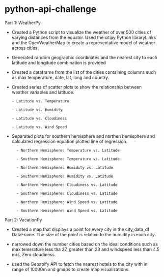 # python-api-challenge

Part 1: WeatherPy

- Created a Python script to visualize the weather of over 500 cities of varying distances from the equator. Used the citipy Python libraryLinks and the OpenWeatherMap to create a representative model of weather across cities.

- Generated random geographic coordinates and the nearest city to each latitude and longitude combination is provided

- Created a dataframe from the list of the cities containing columns such as max temperature, date, lat, long and country.

- Created series of scatter plots to show the relationship between weather variables and latitude.
      
      - Latitude vs. Temperature

      - Latitude vs. Humidity

      - Latitude vs. Cloudiness

      - Latitude vs. Wind Speed
 
- Separated plots for southern hemisphere and northen hemisphere and calculated regression equation plotted line of regression.

        - Northern Hemisphere: Temperature vs. Latitude

        - Southern Hemisphere: Temperature vs. Latitude

        - Northern Hemisphere: Humidity vs. Latitude

        - Southern Hemisphere: Humidity vs. Latitude

        - Northern Hemisphere: Cloudiness vs. Latitude

        - Southern Hemisphere: Cloudiness vs. Latitude

        - Northern Hemisphere: Wind Speed vs. Latitude

        - Southern Hemisphere: Wind Speed vs. Latitude
        
Part 2: VacationPy

- Created a map that displays a point for every city in the city_data_df DataFrame. The size of the point is relative to the humidity in each city.

- narrowed down the number cities based on the ideal conditions such as max temerature less tha 27, greater than 23 and windspeed less than 4.5 m/s, Zero cloudiness. 

- used the Geoapify API to fetch the nearest hotels to the city with in range of 10000m and gmaps to create map visualizations.



